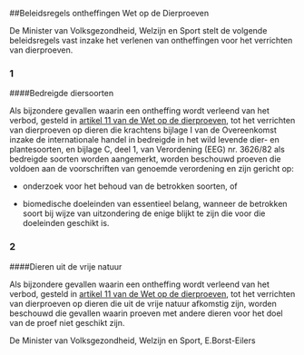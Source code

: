 <meta http-equiv='Content-Type' content='text/html; charset=utf-8' />

##Beleidsregels ontheffingen Wet op de Dierproeven

De Minister van Volksgezondheid, Welzijn en Sport stelt de volgende beleidsregels vast inzake het verlenen van ontheffingen voor het verrichten van dierproeven.     
### 1  

####Bedreigde diersoorten

Als bijzondere gevallen waarin een ontheffing wordt verleend van het verbod, gesteld in [artikel 11 van de Wet op de dierproeven](../../../../../../../../wet/wet/op/de/dierproeven/BWBR0003081/README.md), tot het verrichten van dierproeven op dieren die krachtens bijlage I van de Overeenkomst inzake de internationale handel in bedreigde in het wild levende dier- en plantesoorten, en bijlage C, deel 1, van Verordening (EEG) nr. 3626/82 als bedreigde soorten worden aangemerkt, worden beschouwd proeven die voldoen aan de voorschriften van genoemde verordening en zijn gericht op: 

- onderzoek voor het behoud van de betrokken soorten, of  

- biomedische doeleinden van essentieel belang, wanneer de betrokken soort bij wijze van uitzondering de enige blijkt te zijn die voor die doeleinden geschikt is.      
### 2  

####Dieren uit de vrije natuur

Als bijzondere gevallen waarin een ontheffing wordt verleend van het verbod, gesteld in [artikel 11 van de Wet op de dierproeven,](../../../../../../../../wet/wet/op/de/dierproeven/BWBR0003081/README.md) tot het verrichten van dierproeven op dieren die uit de vrije natuur afkomstig zijn, worden beschouwd die gevallen waarin proeven met andere dieren voor het doel van de proef niet geschikt zijn.      

De 
Minister van Volksgezondheid, Welzijn en Sport, 
E.Borst-Eilers    
